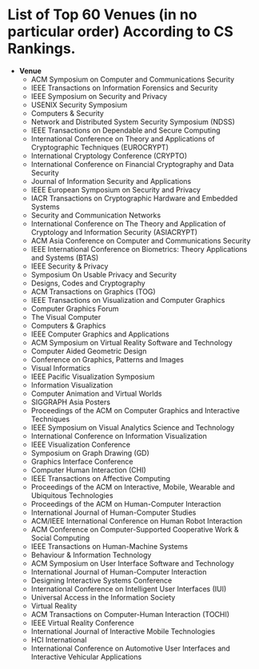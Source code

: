 # List of Top 60 Venues (in no particular order) According to CS Rankings. 

- **Venue**
  - ACM Symposium on Computer and Communications Security 
  - IEEE Transactions on Information Forensics and Security 
  - IEEE Symposium on Security and Privacy
  - USENIX Security Symposium
  - Computers & Security
  - Network and Distributed System Security Symposium (NDSS)
  - IEEE Transactions on Dependable and Secure Computing
  - International Conference on Theory and Applications of Cryptographic Techniques (EUROCRYPT)
  - International Cryptology Conference (CRYPTO)
  - International Conference on Financial Cryptography and Data Security
  - Journal of Information Security and Applications
  - IEEE European Symposium on Security and Privacy
  - IACR Transactions on Cryptographic Hardware and Embedded Systems
  - Security and Communication Networks
  - International Conference on The Theory and Application of Cryptology and Information Security (ASIACRYPT)
  - ACM Asia Conference on Computer and Communications Security
  - IEEE International Conference on Biometrics: Theory Applications and Systems (BTAS)
  - IEEE Security & Privacy
  - Symposium On Usable Privacy and Security
  - Designs, Codes and Cryptography
  - ACM Transactions on Graphics (TOG)
  - IEEE Transactions on Visualization and Computer Graphics
  - Computer Graphics Forum
  - The Visual Computer
  - Computers & Graphics
  - IEEE Computer Graphics and Applications
  - ACM Symposium on Virtual Reality Software and Technology
  - Computer Aided Geometric Design
  - Conference on Graphics, Patterns and Images
  - Visual Informatics
  - IEEE Pacific Visualization Symposium
  - Information Visualization
  - Computer Animation and Virtual Worlds
  - SIGGRAPH Asia Posters
  - Proceedings of the ACM on Computer Graphics and Interactive Techniques
  - IEEE Symposium on Visual Analytics Science and Technology
  - International Conference on Information Visualization
  - IEEE Visualization Conference
  - Symposium on Graph Drawing (GD)
  - Graphics Interface Conference
  - Computer Human Interaction (CHI)
  - IEEE Transactions on Affective Computing
  - Proceedings of the ACM on Interactive, Mobile, Wearable and Ubiquitous Technologies
  - Proceedings of the ACM on Human-Computer Interaction
  - International Journal of Human-Computer Studies
  - ACM/IEEE International Conference on Human Robot Interaction
  - ACM Conference on Computer-Supported Cooperative Work & Social Computing
  - IEEE Transactions on Human-Machine Systems
  - Behaviour & Information Technology
  - ACM Symposium on User Interface Software and Technology
  - International Journal of Human-Computer Interaction
  - Designing Interactive Systems Conference
  - International Conference on Intelligent User Interfaces (IUI)
  - Universal Access in the Information Society
  - Virtual Reality
  - ACM Transactions on Computer-Human Interaction (TOCHI)
  - IEEE Virtual Reality Conference
  - International Journal of Interactive Mobile Technologies
  - HCI International
  - International Conference on Automotive User Interfaces and Interactive Vehicular Applications


